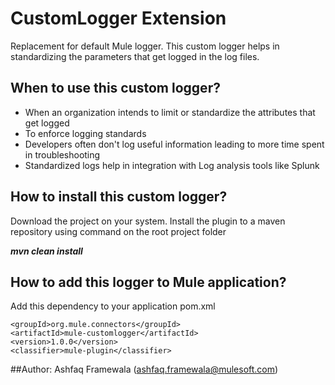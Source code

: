 # CustomLogger Extension

Replacement for default Mule logger. This custom logger helps in standardizing the parameters that get logged in the log files.  

## When to use this custom logger?

- When an organization intends to limit or standardize the attributes that get logged
- To enforce logging standards
- Developers often don't log useful information leading to more time spent in troubleshooting
- Standardized logs help in integration with Log analysis tools like Splunk


## How to install this custom logger?


Download the project on your system. 
Install the plugin to a maven repository using command on the root project folder 

**_mvn clean install_** 

## How to add this logger to Mule application? 

Add this dependency to your application pom.xml

```
<groupId>org.mule.connectors</groupId>
<artifactId>mule-customlogger</artifactId>
<version>1.0.0</version>
<classifier>mule-plugin</classifier>
```

##Author: Ashfaq Framewala (ashfaq.framewala@mulesoft.com)
